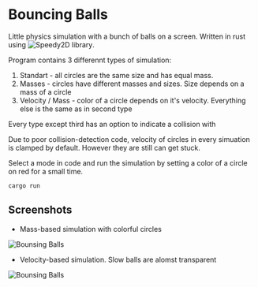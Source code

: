 # Bouncing Balls
Little physics simulation with a bunch of balls on a screen. Written in rust using ![Speedy2D library](https://github.com/QuantumBadger/Speedy2D).

Program contains 3 differennt types of simulation:
1. Standart - all circles are the same size and has equal mass. 
2. Masses - circles have different masses and sizes. Size depends on a mass of a circle
3. Velocity / Mass - color of a circle depends on it's velocity. Everything else is the same as in second type

Every type except third has an option to indicate a collision with

Due to poor collision-detection code, velocity of circles in every simuation is clamped by default. However they are still can get stuck.

Select a mode in code and run the simulation by setting a color of a circle on red for a small time.
```
cargo run
```

## Screenshots
- Mass-based simulation with colorful circles

![Bounsing Balls](https://github.com/LetY0uDown/Bouncing-balls/assets/93037214/39fad04e-fb30-4915-97a3-3c2da486f993)

- Velocity-based simulation. Slow balls are alomst transparent

![Bounsing Balls](https://github.com/LetY0uDown/Bouncing-balls/assets/93037214/63701327-2280-4379-9e9b-795d1ac25283)
